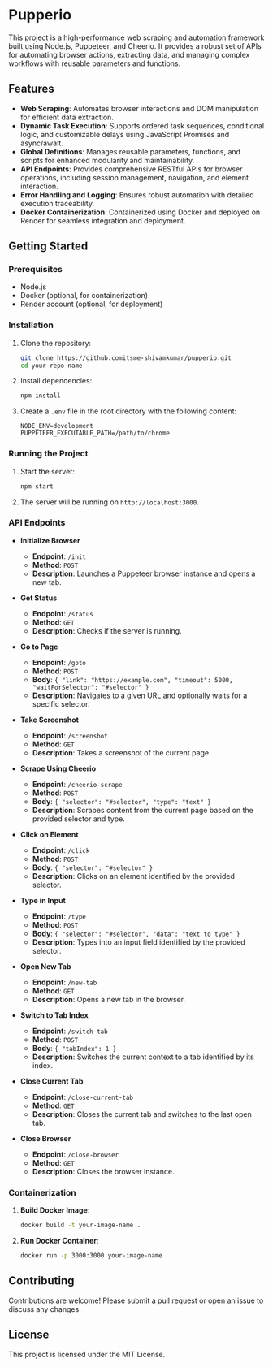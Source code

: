# Pupperio
This project is a high-performance web scraping and automation framework built using Node.js, Puppeteer, and Cheerio. It provides a robust set of APIs for automating browser actions, extracting data, and managing complex workflows with reusable parameters and functions.

## Features

- **Web Scraping**: Automates browser interactions and DOM manipulation for efficient data extraction.
- **Dynamic Task Execution**: Supports ordered task sequences, conditional logic, and customizable delays using JavaScript Promises and async/await.
- **Global Definitions**: Manages reusable parameters, functions, and scripts for enhanced modularity and maintainability.
- **API Endpoints**: Provides comprehensive RESTful APIs for browser operations, including session management, navigation, and element interaction.
- **Error Handling and Logging**: Ensures robust automation with detailed execution traceability.
- **Docker Containerization**: Containerized using Docker and deployed on Render for seamless integration and deployment.

## Getting Started

### Prerequisites

- Node.js
- Docker (optional, for containerization)
- Render account (optional, for deployment)

### Installation

1. Clone the repository:
    ```bash
    git clone https://github.comitsme-shivamkumar/pupperio.git
    cd your-repo-name
    ```

2. Install dependencies:
    ```bash
    npm install
    ```

3. Create a `.env` file in the root directory with the following content:
    ```plaintext
    NODE_ENV=development
    PUPPETEER_EXECUTABLE_PATH=/path/to/chrome
    ```

### Running the Project

1. Start the server:
    ```bash
    npm start
    ```

2. The server will be running on `http://localhost:3000`.

### API Endpoints

- **Initialize Browser**
  - **Endpoint**: `/init`
  - **Method**: `POST`
  - **Description**: Launches a Puppeteer browser instance and opens a new tab.

- **Get Status**
  - **Endpoint**: `/status`
  - **Method**: `GET`
  - **Description**: Checks if the server is running.

- **Go to Page**
  - **Endpoint**: `/goto`
  - **Method**: `POST`
  - **Body**: `{ "link": "https://example.com", "timeout": 5000, "waitForSelector": "#selector" }`
  - **Description**: Navigates to a given URL and optionally waits for a specific selector.

- **Take Screenshot**
  - **Endpoint**: `/screenshot`
  - **Method**: `GET`
  - **Description**: Takes a screenshot of the current page.

- **Scrape Using Cheerio**
  - **Endpoint**: `/cheerio-scrape`
  - **Method**: `POST`
  - **Body**: `{ "selector": "#selector", "type": "text" }`
  - **Description**: Scrapes content from the current page based on the provided selector and type.

- **Click on Element**
  - **Endpoint**: `/click`
  - **Method**: `POST`
  - **Body**: `{ "selector": "#selector" }`
  - **Description**: Clicks on an element identified by the provided selector.

- **Type in Input**
  - **Endpoint**: `/type`
  - **Method**: `POST`
  - **Body**: `{ "selector": "#selector", "data": "text to type" }`
  - **Description**: Types into an input field identified by the provided selector.

- **Open New Tab**
  - **Endpoint**: `/new-tab`
  - **Method**: `GET`
  - **Description**: Opens a new tab in the browser.

- **Switch to Tab Index**
  - **Endpoint**: `/switch-tab`
  - **Method**: `POST`
  - **Body**: `{ "tabIndex": 1 }`
  - **Description**: Switches the current context to a tab identified by its index.

- **Close Current Tab**
  - **Endpoint**: `/close-current-tab`
  - **Method**: `GET`
  - **Description**: Closes the current tab and switches to the last open tab.

- **Close Browser**
  - **Endpoint**: `/close-browser`
  - **Method**: `GET`
  - **Description**: Closes the browser instance.

### Containerization

1. **Build Docker Image**:
    ```bash
    docker build -t your-image-name .
    ```

2. **Run Docker Container**:
    ```bash
    docker run -p 3000:3000 your-image-name
    ```

## Contributing

Contributions are welcome! Please submit a pull request or open an issue to discuss any changes.

## License

This project is licensed under the MIT License.

